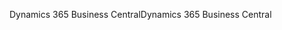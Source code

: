 <span data-ttu-id="75767-101">Dynamics 365 Business Central</span><span class="sxs-lookup"><span data-stu-id="75767-101">Dynamics 365 Business Central</span></span>

